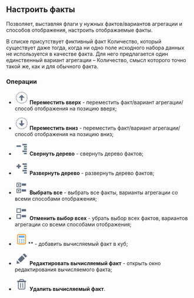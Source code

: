 ## Настроить факты

Позволяет, выставляя флаги у нужных фактов/вариантов агрегации и способов отображения, настроить отображаемые факты.

В списке присутствует фиктивный факт Количество, который существует даже тогда, когда ни одно поле исходного набора данных не используется в качестве факта. Для него предлагается один единственный вариант агрегации – Количество, смысл которого точно такой же, как и для обычного факта.


### Операции

*  ![](/media/app/visualization/cube/toolbar_18_161.svg) **Переместить вверх** - переместить факт/вариант агрегации/способ отображения на позицию вверх;

*  ![](/media/app/visualization/cube/toolbar_18_160.svg) **Переместить вниз** - переместить факт/вариант агрегации/способ отображения на позицию вниз;

*  ![](/media/app/visualization/cube/toolbar_18_22.svg) **Свернуть дерево** - свернуть дерево фактов;

*  ![](/media/app/visualization/cube/toolbar_18_23.svg) **Развернуть дерево** - развернуть дерево фактов;

*  ![](/media/app/visualization/cube/toolbar_18_158.svg) **Выбрать все** - выбрать все факты, варианты агрегации со всеми способами отображения;

*  ![](/media/app/visualization/cube/toolbar_18_157.svg) **Отменить выбор всех** - убрать выбор всех фактов, вариантов агрегации со всеми способами отображения;

*  ![](/media/app/icons/component_18/component_default-20.svg)** - добавить вычисляемый факт в куб;

*  ![](/media/app/visualization/cube/toolbar_18_28.svg) **Редактировать вычисляемый факт** - открыть окно редактирования вычисляемого факта;

*  ![](/media/app/icons/toolbar_18/toolbar_18_8.svg) **Удалить вычисляемый факт**.
